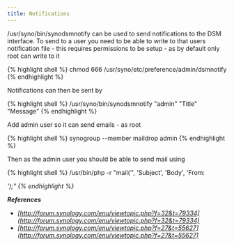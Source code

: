 ```yaml
---
title: Notifications
---
```


/usr/syno/bin/synodsmnotify can be used to send notifications to the DSM interface. To send to a user you need to be able to write to that users notification file - this requires permissions to be setup - as by default only root can write to it

{% highlight shell %}
chmod 666 /usr/syno/etc/preference/admin/dsmnotify
{% endhighlight %}

Notifications can then be sent by

{% highlight shell %}
/usr/syno/bin/synodsmnotify "admin" "Title" "Message"
{% endhighlight %}

Add admin user so it can send emails - as root

{% highlight shell %}
synogroup --member maildrop admin
{% endhighlight %}

Then as the admin user you should be able to send mail using

{% highlight shell %}
/usr/bin/php -r "mail('<to address>', 'Subject', 'Body', 'From: <address>');"
{% endhighlight %}

**References**

* [http://forum.synology.com/enu/viewtopic.php?f=32&t=79334](http://forum.synology.com/enu/viewtopic.php?f=32&t=79334)
* [http://forum.synology.com/enu/viewtopic.php?f=27&t=55627](http://forum.synology.com/enu/viewtopic.php?f=27&t=55627)